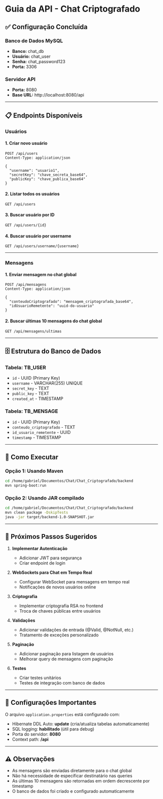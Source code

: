 # Guia da API - Chat Criptografado

## ✅ Configuração Concluída

### Banco de Dados MySQL
- **Banco:** chat_db
- **Usuário:** chat_user
- **Senha:** chat_password123
- **Porta:** 3306

### Servidor API
- **Porta:** 8080
- **Base URL:** http://localhost:8080/api

---

## 📋 Endpoints Disponíveis

### **Usuários**

#### 1. Criar novo usuário
```http
POST /api/users
Content-Type: application/json

{
  "username": "usuario1",
  "secretKey": "chave_secreta_base64",
  "publicKey": "chave_publica_base64"
}
```

#### 2. Listar todos os usuários
```http
GET /api/users
```

#### 3. Buscar usuário por ID
```http
GET /api/users/{id}
```

#### 4. Buscar usuário por username
```http
GET /api/users/username/{username}
```

---

### **Mensagens**

#### 1. Enviar mensagem no chat global
```http
POST /api/mensagens
Content-Type: application/json

{
  "conteudoCriptografado": "mensagem_criptografada_base64",
  "idUsuarioRemetente": "uuid-do-usuario"
}
```

#### 2. Buscar últimas 10 mensagens do chat global
```http
GET /api/mensagens/ultimas
```

---

## 🗄️ Estrutura do Banco de Dados

### Tabela: TB_USER
- `id` - UUID (Primary Key)
- `username` - VARCHAR(255) UNIQUE
- `secret_key` - TEXT
- `public_key` - TEXT
- `created_at` - TIMESTAMP

### Tabela: TB_MENSAGE
- `id` - UUID (Primary Key)
- `conteudo_criptografado` - TEXT
- `id_usuario_remetente` - UUID
- `timestamp` - TIMESTAMP

---

## 🚀 Como Executar

### Opção 1: Usando Maven
```bash
cd /home/gabriel/Documentos/Chat/Chat_Criptografado/backend
mvn spring-boot:run
```

### Opção 2: Usando JAR compilado
```bash
cd /home/gabriel/Documentos/Chat/Chat_Criptografado/backend
mvn clean package -DskipTests
java -jar target/backend-1.0-SNAPSHOT.jar
```

---

## 📝 Próximos Passos Sugeridos

1. **Implementar Autenticação**
   - Adicionar JWT para segurança
   - Criar endpoint de login

2. **WebSockets para Chat em Tempo Real**
   - Configurar WebSocket para mensagens em tempo real
   - Notificações de novos usuários online

3. **Criptografia**
   - Implementar criptografia RSA no frontend
   - Troca de chaves públicas entre usuários

4. **Validações**
   - Adicionar validações de entrada (@Valid, @NotNull, etc.)
   - Tratamento de exceções personalizado

5. **Paginação**
   - Adicionar paginação para listagem de usuários
   - Melhorar query de mensagens com paginação

6. **Testes**
   - Criar testes unitários
   - Testes de integração com banco de dados

---

## 🔧 Configurações Importantes

O arquivo `application.properties` está configurado com:
- Hibernate DDL Auto: **update** (cria/atualiza tabelas automaticamente)
- SQL logging: **habilitado** (útil para debug)
- Porta do servidor: **8080**
- Context path: **/api**

---

## ⚠️ Observações

- As mensagens são enviadas diretamente para o chat global
- Não há necessidade de especificar destinatário nas queries
- As últimas 10 mensagens são retornadas em ordem decrescente por timestamp
- O banco de dados foi criado e configurado automaticamente

